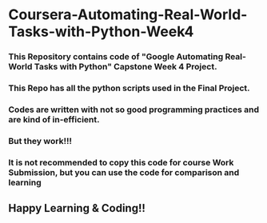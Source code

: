 # Coursera-Automating-Real-World-Tasks-with-Python-Week4
### This Repository contains code of "Google Automating Real-World Tasks with Python" Capstone Week 4 Project.
### This Repo has all the python scripts used in the Final Project.
### Codes are written with not so good programming practices and are kind of in-efficient.
### But they work!!!
### It is not recommended to copy this code for course Work Submission, but you can use the code for comparison and learning
## Happy Learning & Coding!!
